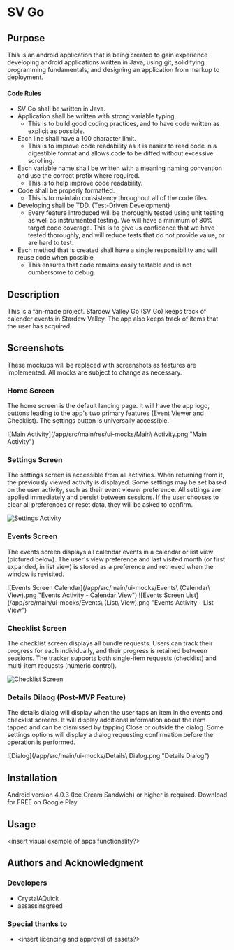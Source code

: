 # SV Go

## Purpose
This is an android application that is being created to gain experience developing android
applications written in Java, using git, solidifying programming fundamentals, and designing
an application from markup to deployment.

#### Code Rules
  * SV Go shall be written in Java.
  * Application shall be written with strong variable typing.
     * This is to build good coding practices, and to have code written as explicit as possible.
  * Each line shall have a 100 character limit.
     * This is to improve code readability as it is easier to read code in a digestible format and
     allows code to be diffed without excessive scrolling.
  * Each variable name shall be written with a meaning naming convention and use the correct prefix
  where required.
     * This is to help improve code readability.
  * Code shall be properly formatted.
     * This is to maintain consistency throughout all of the code files.
  * Developing shall be TDD. (Test-Driven Development)
     *  Every feature introduced will be thoroughly tested using unit testing as well as
     instrumented testing. We will have a minimum of 80% target code coverage. This is to give us
     confidence that we have tested thoroughly, and will reduce tests that do not provide value,
     or are hard to test.
  * Each method that is created shall have a single responsibility and will reuse code when possible
     * This ensures that code remains easily testable and is not cumbersome to debug.

## Description
This is a fan-made project.
Stardew Valley Go (SV Go) keeps track of calender events in Stardew Valley.
The app also keeps track of items that the user has acquired.

## Screenshots
These mockups will be replaced with screenshots as features are implemented. All mocks are subject to change as necessary.
### Home Screen
The home screen is the default landing page. It will have the app logo, buttons leading to the app's two primary features (Event Viewer and Checklist). The settings button is universally accessible.

![Main Activity](/app/src/main/res/ui-mocks/Main\ Activity.png "Main Activity")

### Settings Screen
The settings screen is accessible from all activities. When returning from it, the previously viewed activity is displayed.
Some settings may be set based on the user activity, such as their event viewer preference. All settings are applied immediately and persist between sessions.
If the user chooses to clear all preferences or reset data, they will be asked to confirm.

![Settings Activity](/app/src/main/ui-mocks/Settings.png "Settings Activity")

### Events Screen
The events screen displays all calendar events in a calendar or list view (pictured below). The user's view preference and last visited month (or first expanded, in list view) is stored as a preference and retrieved when the window is revisited.

![Events Screen Calendar](/app/src/main/ui-mocks/Events\ (Calendar\ View).png "Events Activity - Calendar View")
![Events Screen List](/app/src/main/ui-mocks/Events\ (List\ View).png "Events Activity - List View")

### Checklist Screen
The checklist screen displays all bundle requests. Users can track their progress for each individually, and their progress is retained between sessions.
The tracker supports both single-item requests (checklist) and multi-item requests (numeric control).

![Checklist Screen](/app/src/main/ui-mocks/Checklist.png "Checklist Activity")

### Details Dilaog (Post-MVP Feature)
The details dialog will display when the user taps an item in the events and checklist screens.
It will display additional information about the item tapped and can be dismissed by tapping Close or outside the dialog.
Some settings options will display a dialog requesting confirmation before the operation is performed.

![Dialog](/app/src/main/ui-mocks/Details\ Dialog.png "Details Dialog")

## Installation
Android version 4.0.3 (Ice Cream Sandwich) or higher is required.
Download for FREE on Google Play <insert link to app store>

## Usage
<insert visual example of apps functionality?>

## Authors and Acknowledgment
### **Developers**
  * CrystalAQuick
  * assassinsgreed
### **Special thanks to**
  * <insert licencing and approval of assets?>